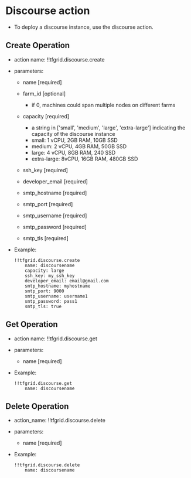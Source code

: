 # Discourse action

- To deploy a discourse instance, use the discourse action.

## Create Operation

- action name: !!tfgrid.discourse.create
- parameters:
  - name [required]
  - farm_id [optional]
    - if 0, machines could span multiple nodes on different farms
  - capacity [required]
    - a string in ['small', 'medium', 'large', 'extra-large'] indicating the capacity of the discourse instance
    - small: 1 vCPU, 2GB RAM, 10GB SSD
    - medium: 2 vCPU, 4GB RAM, 50GB SSD
    - large: 4 vCPU, 8GB RAM, 240 SSD
    - extra-large: 8vCPU, 16GB RAM, 480GB SSD
  
  - ssh_key [required]
  - developer_email [required]

  - smtp_hostname [required]
  - smtp_port [required]
  - smtp_username [required]
  - smtp_password [required]
  - smtp_tls [required]

- Example:
  
  ```
  !!tfgrid.discourse.create
      name: discoursename
      capacity: large
      ssh_key: my_ssh_key
      developer_email: email@gmail.com
      smtp_hostname: myhostname
      smtp_port: 9000
      smtp_username: username1
      smtp_password: pass1
      smtp_tls: true
  ```

## Get Operation

- action name: !!tfgrid.discourse.get
- parameters:
  - name [required]

- Example:
  
  ```
  !!tfgrid.discourse.get
      name: discoursename
  ```

## Delete Operation

- action_name: !!tfgrid.discourse.delete
- parameters:
  - name [required]

- Example:
  
  ```
  !!tfgrid.discourse.delete
      name: discoursename
  ```

